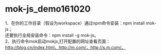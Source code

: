 # mok-js_demo161020

1、在你的工作目录（假设为workspace）通过npm命令安装：npm install mok-js；  
还要执行全局安装命令：npm install -g mok-js。  
2、执行命令mok启动mokjs,打开配置的网址查看页面：http://blog.cn/index.html，http://m.com/，http://s.m.com/。  
